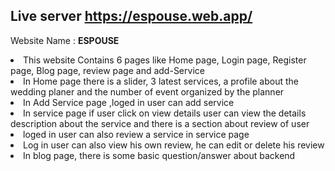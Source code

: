 ## Live server https://espouse.web.app/


 Website Name :  <strong> ESPOUSE </strong>
 <br>

<li>This website Contains 6 pages like Home page, Login page, Register page, Blog page, review page and add-Service
<li>In Home page there is a slider, 3 latest services, a profile about the wedding planer and the number of event organized by the planner
<li> In Add Service page ,loged in user can add service
<li>In service page if user click on view details user can view the details description about the service and there is a section about review of user
<li>loged in user can also review a service in service page
<li>Log in user can also view his own review, he can edit or delete his review
<li>In blog page, there is some basic question/answer about backend